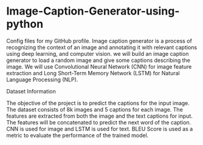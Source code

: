 # Image-Caption-Generator-using-python
Config files for my GitHub profile.
Image caption generator is a process of recognizing the context of an image and annotating it with relevant captions using deep learning, and computer vision.
we will build an image caption generator to load a random image and give some captions describing the image. We will use Convolutional Neural Network (CNN) for image feature extraction and Long Short-Term Memory Network (LSTM) for Natural Language Processing (NLP).

Dataset Information

The objective of the project is to predict the captions for the input image. The dataset consists of 8k images and 5 captions for each image. The features are extracted from both the image and the text captions for input. 
The features will be concatenated to predict the next word of the caption. CNN is used for image and LSTM is used for text. BLEU Score is used as a metric to evaluate the performance of the trained model.
